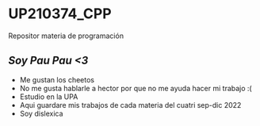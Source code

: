 # UP210374_CPP
Repositor materia de programación
## _Soy Pau Pau <3_
* Me gustan los cheetos
* No me gusta hablarle a hector por que no me ayuda hacer mi trabajo :(
* Estudio en la UPA
* Aqui guardare mis trabajos de cada materia del cuatri sep-dic 2022
* Soy dislexica 
